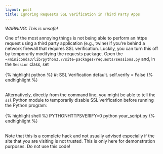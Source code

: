 ```yaml
---
layout: post
title: Ignoring Requests SSL Verification in Third Party Apps
---
```


<!--
<img class="img-left" align="left" src="{{ site.url }}/images/">
-->

_WARNING: This is unsafe!_

One of the most annoying things is not being able to perform an https request using a third party application (e.g., twine) if you're behind a network firewall that requires SSL verification. Luckily, you can turn this off by temporarily modifying the requests package. Open the `~/miniconda3/lib/python3.7/site-packages/requests/sessions.py` and, in the `Session` class, set
<br><br>
{% highlight python %}
#: SSL Verification default.
self.verify = False
{% endhighlight %}
<br><br>

Alternatively, directly from the command line, you might be able to tell the `ssl` Python module to temporarily disable SSL verification before running the Python program:
<br><br>
{% highlight shell %}
PYTHONHTTPSVERIFY=0 python your_script.py
{% endhighlight %}
<br><br>

Note that this is a complete hack and not usually advised especially if the site that you are visiting is not trusted. This is only here for demonstration purposes. Do not use this code! 
